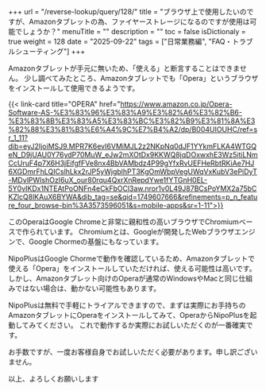 +++
url = "/reverse-lookup/query/128/"
title = "ブラウザ上で使用したいのですが、Amazonタブレットの為、ファイヤーストレージになるのですが使用は可能でしょうか？"
menuTitle = ""
description = ""
toc = false
isDictionaly = true
weight = 128
date = "2025-09-22"
tags = ["日常業務編", "FAQ・トラブルシューティング"]
+++

Amazonタブレットが手元に無いため、「使える」と断言することはできません。
少し調べてみたところ、Amazonタブレットでも「Opera」というブラウザをインストールして使用できるようです。

{{< link-card title="OPERA"    href="https://www.amazon.co.jp/Opera-Software-AS-%E3%83%96%E3%83%A9%E3%82%A6%E3%82%B6-%E3%83%8B%E3%83%A5%E3%83%BC%E3%82%B9%E3%81%8A%E3%82%88%E3%81%B3%E6%A4%9C%E7%B4%A2/dp/B004UIOUHC/ref=sr_1_11?dib=eyJ2IjoiMSJ9.MPR7K6evI6VMiMJL2z2NKpNq0dJF1YYkmFLKA4WTGQeN_D9jUAU0Y76ydP70MuW_eJw2mXOtDx9KKWQ8jqDOxwxhE3Wz5itiLNmCcUruF4p7X6H3jEifgfFVe8nx4BbVAMbdz4P99gYfxRvUEFHeRbtRKiAe7HJ6XGDmrFhLQICslhLkx2rJP5yWjgblhPT3KgOmWbpVegUWqVxKubV3ePiDyT-MDvlPWIshOzI6uX_our80rqu4QxrXnRepdYwe1fYTGnH0EL-5Y0vIKDx1NTEAtPoONFn4eCkFbOCl3aw.nror1v0L49J87BCsPoYMX2a75bCKZlcQ8lKAuX6BYWA&dib_tag=se&qid=1749607666&refinements=p_n_feature_four_browse-bin%3A3573596051&s=mobile-apps&sr=1-11">}}

このOperaはGoogle Chromeと非常に親和性の高いブラウザでChromiumベースで作られています。
Chromiumとは、Googleが開発したWebブラウザエンジンで、Google Chormeの基盤にもなっています。

NipoPlusはGoogle Chormeで動作を確認しているため、Amazonタブレットで使える「Opera」をインストールしていただければ、使える可能性は高いです。
しかし、Amazonタブレット向けのOperaが通常のWindowsやMacと同じ仕組みではない場合は、動かない可能性もあります。

NipoPlusは無料で手軽にトライアルできますので、まずは実際にお手持ちのAmazonタブレットにOperaをインストールしてみて、OperaからNipoPlusを起動してみてください。
これで動作するか実際にお試しいただくのが一番確実です。

お手数ですが、一度お客様自身でお試しいただく必要があります。申し訳ございません。

以上、よろしくお願いします
